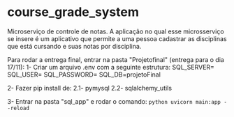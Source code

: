 # course_grade_system
Microserviço de controle de notas. A aplicação no qual esse  microsserviço se insere é um aplicativo que permite a uma pessoa cadastrar as disciplinas que está  cursando e suas notas por disciplina. 


Para rodar a entrega final, entrar na pasta "Projetofinal" (entrega para o dia 17/11):
1- Criar um arquivo .env com a seguinte estrutura:
  SQL_SERVER=
  SQL_USER=
  SQL_PASSWORD=
  SQL_DB=projetoFinal
  
2- Fazer pip install de:
  2.1- pymysql
  2.2- sqlalchemy_utils
  
3- Entrar na pasta "sql_app" e rodar o comando: ```python uvicorn main:app --reload```  
